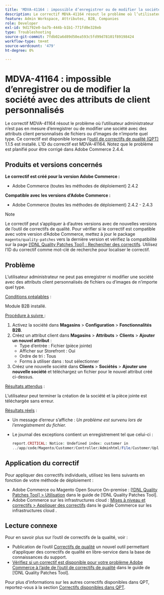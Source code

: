 ```yaml
---
title: 'MDVA-41164 : impossible d’enregistrer ou de modifier la société avec des attributs de client personnalisés'
description: Le correctif MDVA-41164 résout le problème où l’utilisateur administrateur n’est pas en mesure d’enregistrer ou de modifier une société avec des attributs client personnalisés de fichiers ou d’images de n’importe quel type. Ce correctif est disponible lorsque l’outil [Outil de correctifs de la qualité (QPT)](https://experienceleague.adobe.com/en/docs/commerce-operations/tools/quality-patches-tool/quality-patches-tool-to-self-serve-quality-patches) 1.1.5 est installé. L’ID du correctif est MDVA-41164. Notez que le problème est planifié pour être corrigé dans Adobe Commerce 2.4.4.
feature: Admin Workspace, Attributes, B2B, Companies
role: Developer
exl-id: 9d1792e0-ba7b-444b-b1b1-771fd0e328eb
type: Troubleshooting
source-git-commit: 7fdb02a6d89d50ea593c5fd99d78101f89198424
workflow-type: tm+mt
source-wordcount: '479'
ht-degree: 0%

---
```


# MDVA-41164 : impossible d’enregistrer ou de modifier la société avec des attributs de client personnalisés

Le correctif MDVA-41164 résout le problème où l’utilisateur administrateur n’est pas en mesure d’enregistrer ou de modifier une société avec des attributs client personnalisés de fichiers ou d’images de n’importe quel type. Ce correctif est disponible lorsque l’[outil de correctifs de qualité (QPT)](https://experienceleague.adobe.com/en/docs/commerce-operations/tools/quality-patches-tool/quality-patches-tool-to-self-serve-quality-patches) 1.1.5 est installé. L’ID du correctif est MDVA-41164. Notez que le problème est planifié pour être corrigé dans Adobe Commerce 2.4.4.

## Produits et versions concernés

**Le correctif est créé pour la version Adobe Commerce :**

* Adobe Commerce (toutes les méthodes de déploiement) 2.4.2

**Compatible avec les versions d’Adobe Commerce :**

* Adobe Commerce (toutes les méthodes de déploiement) 2.4.2 - 2.4.3

>[!NOTE]
>
>Le correctif peut s’appliquer à d’autres versions avec de nouvelles versions de l’outil de correctifs de qualité. Pour vérifier si le correctif est compatible avec votre version d’Adobe Commerce, mettez à jour le package `magento/quality-patches` vers la dernière version et vérifiez la compatibilité sur la page [[!DNL Quality Patches Tool] : Rechercher des correctifs](https://experienceleague.adobe.com/en/docs/commerce-operations/tools/quality-patches-tool/quality-patches-tool-to-self-serve-quality-patches). Utilisez l’ID du correctif comme mot-clé de recherche pour localiser le correctif.

## Problème

L’utilisateur administrateur ne peut pas enregistrer ni modifier une société avec des attributs client personnalisés de fichiers ou d’images de n’importe quel type.

<u>Conditions préalables</u> :

Module B2B installé.

<u>Procédure à suivre </u> :

1. Activez la société dans **Magasins** > **Configuration** > **Fonctionnalités B2B**.
1. Créez un attribut client dans **Magasins** > **Attributs** > **Clients** > **Ajouter un nouvel attribut** :
   * Type d’entrée : Fichier (pièce jointe)
   * Afficher sur Storefront : Oui
   * Ordre de tri : Tous
   * Forms à utiliser dans : tout sélectionner
1. Créez une nouvelle société dans **Clients** > **Sociétés** > **Ajouter une nouvelle société** et téléchargez un fichier pour le nouvel attribut créé ci-dessus.

<u>Résultats attendus</u> :

L’utilisateur peut terminer la création de la société et la pièce jointe est téléchargée sans erreur.

<u>Résultats réels</u> :

* Un message d’erreur s’affiche : *Un problème est survenu lors de l’enregistrement du fichier.*
* Le journal des exceptions contient un enregistrement tel que celui-ci :

  ```php
  report.CRITICAL: Notice: Undefined index: customer in
  ../app/code/Magento/Customer/Controller/Adminhtml/File/Customer/Upload.php on line 69
  ```

## Application du correctif

Pour appliquer des correctifs individuels, utilisez les liens suivants en fonction de votre méthode de déploiement :

* Adobe Commerce ou Magento Open Source On-premise : [[!DNL Quality Patches Tool] > Utilisation](/help/tools/quality-patches-tool/usage.md) dans le guide de [!DNL Quality Patches Tool].
* Adobe Commerce sur les infrastructures cloud : [Mises à niveau et correctifs > Appliquer des correctifs](https://experienceleague.adobe.com/docs/commerce-cloud-service/user-guide/develop/upgrade/apply-patches.html) dans le guide Commerce sur les infrastructures cloud .

## Lecture connexe

Pour en savoir plus sur l’outil de correctifs de la qualité, voir :

* Publication de l’outil [Correctifs de qualité](https://experienceleague.adobe.com/en/docs/commerce-operations/tools/quality-patches-tool/quality-patches-tool-to-self-serve-quality-patches) un nouvel outil permettant d’appliquer des correctifs de qualité en libre-service dans la base de connaissances du support.
* [Vérifiez si un correctif est disponible pour votre problème Adobe Commerce à l’aide de l’outil de correctifs de qualité](/help/tools/quality-patches-tool/patches-available-in-qpt/check-patch-for-magento-issue-with-magento-quality-patches.md) dans le guide de [!DNL Quality Patches Tool].

Pour plus d’informations sur les autres correctifs disponibles dans QPT, reportez-vous à la section [Correctifs disponibles dans QPT](https://support.magento.com/hc/en-us/sections/360010506631-Patches-available-in-MQP-tool-).
